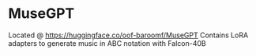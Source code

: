# MuseGPT

Located @ https://huggingface.co/oof-baroomf/MuseGPT
Contains LoRA adapters to generate music in ABC notation with Falcon-40B
